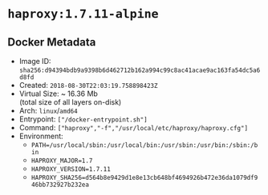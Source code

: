 # `haproxy:1.7.11-alpine`

## Docker Metadata

- Image ID: `sha256:d94394bdb9a9398b6d462712b162a994c99c8ac41acae9ac163fa54dc5a6d8fd`
- Created: `2018-08-30T22:03:19.758898423Z`
- Virtual Size: ~ 16.36 Mb  
  (total size of all layers on-disk)
- Arch: `linux`/`amd64`
- Entrypoint: `["/docker-entrypoint.sh"]`
- Command: `["haproxy","-f","/usr/local/etc/haproxy/haproxy.cfg"]`
- Environment:
  - `PATH=/usr/local/sbin:/usr/local/bin:/usr/sbin:/usr/bin:/sbin:/bin`
  - `HAPROXY_MAJOR=1.7`
  - `HAPROXY_VERSION=1.7.11`
  - `HAPROXY_SHA256=d564b8e9429d1e8e13cb648bf4694926b472e36da1079df946bb732927b232ea`

